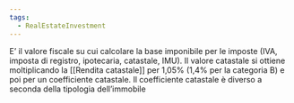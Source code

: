 ```yaml
---
tags:
  - RealEstateInvestment
---
```

E’ il valore fiscale su cui calcolare la base imponibile per le imposte (IVA, imposta di registro, ipotecaria, catastale, IMU).
Il valore catastale si ottiene moltiplicando la [[Rendita catastale]] per 1,05% (1,4% per la categoria B) e poi per un coefficiente catastale. Il coefficiente catastale è diverso a seconda della tipologia dell’immobile